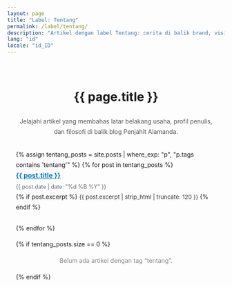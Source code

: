 ```yaml
---
layout: page
title: "Label: Tentang"
permalink: /label/tentang/
description: "Artikel dengan label Tentang: cerita di balik brand, visi usaha, dan profil Penjahit Alamanda."
lang: "id"
locale: "id_ID"
---
```


<main role="main" itemscope itemtype="https://schema.org/CollectionPage"
      style="max-width: 960px; margin: auto; padding: 20px; line-height: 1.7;">
  
  <h1 style="text-align: center; margin-bottom: 20px;">{{ page.title }}</h1>

  <p style="text-align: center; font-size: 1em; color: #555;">
    Jelajahi artikel yang membahas latar belakang usaha, profil penulis, dan filosofi di balik blog Penjahit Alamanda.
  </p>

  <ul style="list-style: none; margin-top: 30px; padding: 0;">
    {% assign tentang_posts = site.posts | where_exp: "p", "p.tags contains 'tentang'" %}
    {% for post in tentang_posts %}
      <li style="margin-bottom: 25px;">
        <a href="{{ post.url | relative_url }}" style="font-size: 1.1em; font-weight: bold; color: #0077cc;">
          {{ post.title }}
        </a><br>
        <span style="font-size: 0.9em; color: #666;">{{ post.date | date: "%d %B %Y" }}</span><br>
        {% if post.excerpt %}
          <span style="font-size: 0.95em; color: #333;">
            {{ post.excerpt | strip_html | truncate: 120 }}
          </span>
        {% endif %}
      </li>
    {% endfor %}
  </ul>

  {% if tentang_posts.size == 0 %}
    <p style="text-align: center; color: #888;">Belum ada artikel dengan tag “tentang”.</p>
  {% endif %}

</main>
